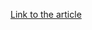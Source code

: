 [Link to the article](https://www.sentinelone.com/blog/threat-actor-interplay-good-days-victim-portals-and-their-ties-to-cloak/)
